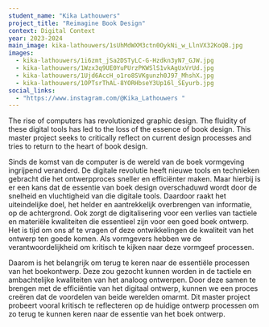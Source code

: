 ```yaml
---
student_name: "Kika Lathouwers"
project_title: "Reimagine Book Design"
context: Digital Context
year: 2023-2024
main_image: kika-lathouwers/1sUhMdWXM3ctn0OykNi_w_LlnVX32KoQB.jpg
images:
  - kika-lathouwers/1i6zmt_jSa2DSTyLC-G-Hzdkn3yN7_GJW.jpg
  - kika-lathouwers/1Wzx3q9UE0YuPUrzPKWSlS1vkAgUxVrUd.jpg
  - kika-lathouwers/1Ujd6AccH_o1ro8SVKgunzh0J97_MhshX.jpg
  - kika-lathouwers/1OPTsrThAL-8YORHbseY3Up16l_SEyurb.jpg
social_links:
  - "https://www.instagram.com/@Kika_Lathouwers "
---
```

The rise of computers has revolutionized graphic design. The fluidity of these digital tools has led to the loss of the essence of book design. This master project seeks to critically reflect on current design processes and tries to return to the heart of book design.

Sinds de komst van de computer is de wereld van de boek vormgeving ingrijpend veranderd. De digitale revolutie heeft nieuwe tools en technieken gebracht die het ontwerpproces sneller en efficiënter maken. Maar hierbij is er een kans dat de essentie van boek design overschaduwd wordt door de snelheid en vluchtigheid van die digitale tools. Daardoor raakt het uiteindelijke doel, het helder en aantrekkelijk overbrengen van informatie, op de achtergrond. Ook zorgt de digitalisering voor een verlies van tactiele en materiële kwaliteiten die essentieel zijn voor een goed boek ontwerp. Het is tijd om ons af te vragen of deze ontwikkelingen de kwaliteit van het ontwerp ten goede komen. Als vormgevers hebben we de verantwoordelijkheid om kritisch te kijken naar deze vormgeef processen.

Daarom is het belangrijk om terug te keren naar de essentiële processen van het boekontwerp. Deze zou gezocht kunnen worden in de tactiele en ambachtelijke kwaliteiten van het analoog ontwerpen. Door deze samen te brengen met de efficiëntie van het digitaal ontwerp, kunnen we een proces creëren dat de voordelen van beide werelden omarmt. Dit master project probeert vooral kritisch te reflecteren op de huidige ontwerp processen om zo terug te kunnen keren naar de essentie van het boek ontwerp. 

